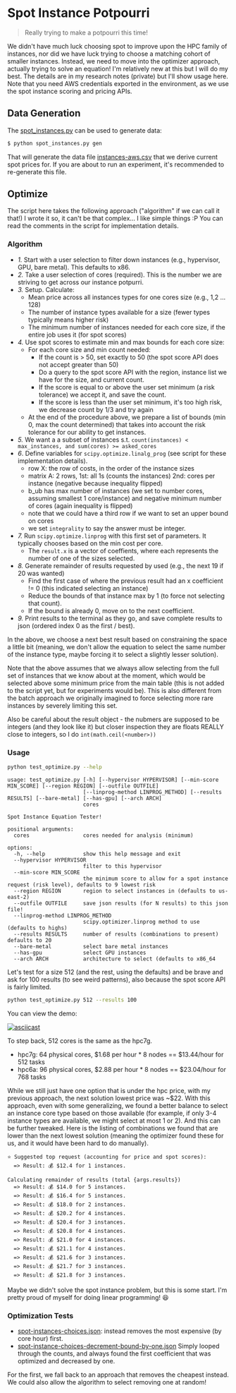 # Spot Instance Potpourri

> Really trying to make a potpourri this time!

We didn't have much luck choosing spot to improve upon the HPC family of instances, nor did we have luck
trying to choose a matching cohort of smaller instances. Instead, we need to move into the optimizer approach,
actually trying to solve an equation! I'm relatively new at this but I will do my best. The details
are in my research notes (private) but I'll show usage here. Note that you need AWS credentials exported in the environment, as we use the spot instance scoring and pricing APIs.

## Data Generation

The [spot_instances.py](spot_instances.py) can be used to generate data:

```bash
$ python spot_instances.py gen
```

That will generate the data file [instances-aws.csv](instances-aws.csv) that we derive current spot prices for.
If you are about to run an experiment, it's recommended to re-generate this file.

## Optimize

The script here takes the following approach ("algorithm" if we can call it that!) I wrote it so, it can't be that complex... I like simple things :P You can read the comments in the script for implementation details. 

### Algorithm

- *1.* Start with a user selection to filter down instances (e.g., hypervisor, GPU, bare metal). This defaults to x86.
- *2.* Take a user selection of cores (required). This is the number we are striving to get across our instance potpurri.
- *3.* Setup. Calculate:
  - Mean price across all instances types for one cores size (e.g., 1,2 ... 128)
  - The number of instance types available for a size (fewer types typically means higher risk)
  - The minimum number of instances needed for each core size, if the entire job uses it (for spot scores)
- *4.* Use spot scores to estimate min and max bounds for each core size:
  - For each core size and min count needed:
    - If the count is > 50, set exactly to 50 (the spot score API does not accept greater than 50)
    - Do a query to the spot score API with the region, instance list we have for the size, and current count.
    - If the score is equal to or above the user set minimum (a risk tolerance) we accept it, and save the count.
    - If the score is less than the user set minimum, it's too high risk, we decrease count by 1/3 and try again
   - At the end of the procedure above, we prepare a list of bounds (min 0, max the count determined) that takes into account the risk tolerance for our ability to get instances.
- *5.* We want a a subset of instances s.t. `count(instances) < max_instances, and sum(cores) >= asked_cores`
- *6*. Define variables for `scipy.optimize.linalg_prog` (see script for these implementation details).
  - row X: the row of costs, in the order of the instance sizes
  - matrix A: 2 rows, 1st: all 1s (counts the instances) 2nd: cores per instance (negative because inequality flipped)
  - b_ub has max number of instances (we set to number cores, assuming smallest 1 core/instance) and negative minimum number of cores (again inequality is flipped)
  - note that we could have a third row if we want to set an upper bound on cores 
  - we set `integrality` to say the answer must be integer. 
- *7.* Run `scipy.optimize.linprog` with this first set of parameters. It typically chooses based on the min cost per core.
  - The `result.x` is a vector of coeffients, where each represents the number of one of the sizes selected.
- *8.* Generate remainder of results requested by used (e.g., the next 19 if 20 was wanted)
  - Find the first case of where the previous result had an x coefficient != 0 (this indicated selecting an instance)
  - Reduce the bounds of that instance max by 1 (to force not selecting that count). 
  - If the bound is already 0, move on to the next coefficient.
- *9.* Print results to the terminal as they go, and save complete results to json (ordered index 0 as the first / best).

In the above, we choose a next best result based on constraining the space a little bit (meaning, we don't allow the equation to select the same number of the instance type, maybe forcing it to select a slightly lesser solution). 

Note that the above assumes that we always allow selecting from the full set of instances that we know about at the moment, which would be selected above some minimum price from the main table (this is not added to the script yet, but for experiments would be). This is also different from the batch approach we originally imagined to force selecting more rare instances by severely limiting this set.

Also be careful about the result object - the nubmers are supposed to be integers (and they look like it) but closer inspection they are floats REALLY close to integers, so I do `int(math.ceil(<number>))`

### Usage

```bash
python test_optimize.py --help
```
```console
usage: test_optimize.py [-h] [--hypervisor HYPERVISOR] [--min-score MIN_SCORE] [--region REGION] [--outfile OUTFILE]
                        [--linprog-method LINPROG_METHOD] [--results RESULTS] [--bare-metal] [--has-gpu] [--arch ARCH]
                        cores

Spot Instance Equation Tester!

positional arguments:
  cores                 cores needed for analysis (minimum)

options:
  -h, --help            show this help message and exit
  --hypervisor HYPERVISOR
                        filter to this hypervisor
  --min-score MIN_SCORE
                        the minimum score to allow for a spot instance request (risk level), defaults to 9 lowest risk
  --region REGION       region to select instances in (defaults to us-east-2)
  --outfile OUTFILE     save json results (for N results) to this json file!
  --linprog-method LINPROG_METHOD
                        scipy.optimizer.linprog method to use (defaults to highs)
  --results RESULTS     number of results (combinations to present) defaults to 20
  --bare-metal          select bare metal instances
  --has-gpu             select GPU instances
  --arch ARCH           architecture to select (defaults to x86_64
```

Let's test for a size 512 (and the rest, using the defaults) and be brave and ask for 100 results (to see weird patterns), also because the spot score API is fairly limited.

```bash
python test_optimize.py 512 --results 100
```

You can view the demo:

[![asciicast](https://asciinema.org/a/625334.svg)](https://asciinema.org/a/625334)

To step back, 512 cores is the same as the hpc7g.

- hpc7g: 64 physical cores, $1.68 per hour * 8 nodes == $13.44/hour for 512 tasks
- hpc6a: 96 physical cores, $2.88 per hour * 8 nodes == $23.04/hour for 768 tasks

While we still just have one option that is under the hpc price, with my previous approach, the next solution lowest price was ~$22. With this approach, even with some generalizing, we found a better balance to select an instance core type based on those available (for example, if only 3-4 instance types are available, we might select at most 1 or 2). And this can be further tweaked. Here is the listing of combinations we found that are lower than the next lowest solution (meaning the optimizer found these for us, and it would have been hard to do manually).

```console
⭐️ Suggested top request (accounting for price and spot scores):
  => Result: 💰️ $12.4 for 1 instances.

Calculating remainder of results (total {args.results})
  => Result: 💰️ $14.0 for 5 instances.
  => Result: 💰️ $16.4 for 5 instances.
  => Result: 💰️ $18.0 for 2 instances.
  => Result: 💰️ $20.2 for 4 instances.
  => Result: 💰️ $20.4 for 3 instances.
  => Result: 💰️ $20.8 for 4 instances.
  => Result: 💰️ $21.0 for 4 instances.
  => Result: 💰️ $21.1 for 4 instances.
  => Result: 💰️ $21.6 for 3 instances.
  => Result: 💰️ $21.7 for 3 instances.
  => Result: 💰️ $21.8 for 3 instances.
```

Maybe we didn't solve the spot instance problem, but this is some start. I'm pretty proud of myself for doing linear programming! 😆️

### Optimization Tests

 - [spot-instances-choices.json](spot-instances-choices.json): instead removes the most expensive (by core hour) first.
 - [spot-instance-choices-decrement-bound-by-one.json](spot-instance-choices-decrement-bound-by-one.json) Simply looped through the counts, and always found the first coefficient that was optimized and decreased by one.
 
For the first, we fall back to an approach that removes the cheapest instead. We could also allow the algorithm to select removing one at random!
